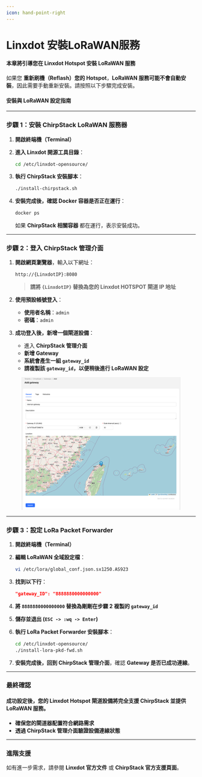 ```yaml
---
icon: hand-point-right
---
```


# Linxdot 安裝LoRaWAN服務

#### **本章將引導您在 Linxdot Hotspot 安裝 LoRaWAN 服務**

如果您 **重新刷機（Reflash）您的 Hotspot**，**LoRaWAN 服務可能不會自動安裝**，因此需要手動重新安裝。請按照以下步驟完成安裝。



#### **安裝與 LoRaWAN 設定指南**

***

### **步驟 1：安裝 ChirpStack LoRaWAN 服務器**

1. **開啟終端機（Terminal）**
2.  **進入 Linxdot 開源工具目錄**：

    ```sh
    cd /etc/linxdot-opensource/
    ```
3.  **執行 ChirpStack 安裝腳本**：

    ```sh
    ./install-chirpstack.sh
    ```
4.  **安裝完成後，確認 Docker 容器是否正在運行**：

    ```sh
    docker ps
    ```

    如果 **ChirpStack 相關容器** 都在運行，表示安裝成功。

***

### **步驟 2：登入 ChirpStack 管理介面**

1.  **開啟網頁瀏覽器**，輸入以下網址：

    ```sh
    http://{LinxdotIP}:8080
    ```

    > **請將 `{LinxdotIP}` 替換為您的 Linxdot HOTSPOT 閘道 IP 地址**
2. **使用預設帳號登入**：
   * **使用者名稱**：`admin`
   * **密碼**：`admin`
3. **成功登入後，新增一個閘道設備**：
   * 進入 **ChirpStack 管理介面**
   * **新增 Gateway**
   * **系統會產生一組 `gateway_id`**
   * **請複製該 `gateway_id`，以便稍後進行 LoRaWAN 設定**

<figure><img src="../.gitbook/assets/截圖 2025-02-12 上午11.56.21.png" alt=""><figcaption></figcaption></figure>

***

### **步驟 3：設定 LoRa Packet Forwarder**

1. **開啟終端機（Terminal）**
2.  **編輯 LoRaWAN 全域設定檔**：

    ```sh
    vi /etc/lora/global_conf.json.sx1250.AS923
    ```
3.  **找到以下行**：

    ```json
    "gateway_ID": "8888880000000000"
    ```
4. **將 `8888880000000000` 替換為剛剛在步驟 2 複製的 `gateway_id`**
5. **儲存並退出 (`ESC -> :wq -> Enter`)**
6.  **執行 LoRa Packet Forwarder 安裝腳本**：

    ```sh
    cd /etc/linxdot-opensource/
    ./install-lora-pkd-fwd.sh
    ```
7. **安裝完成後，回到 ChirpStack 管理介面**，確認 **Gateway 是否已成功連線**。

***

### **最終確認**

#### **成功設定後，您的 Linxdot Hotspot 閘道設備將完全支援 ChirpStack 並提供 LoRaWAN 服務。**

* **確保您的閘道器配置符合網路需求**
* **透過 ChirpStack 管理介面驗證設備連線狀態**

***

### **進階支援**

如有進一步需求，請參閱 **Linxdot 官方文件** 或 **ChirpStack 官方支援頁面**。
